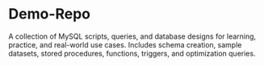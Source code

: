 # Demo-Repo
A collection of MySQL scripts, queries, and database designs for learning, practice, and real-world use cases. Includes schema creation, sample datasets, stored procedures, functions, triggers, and optimization queries.
